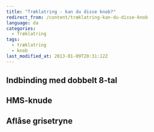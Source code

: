 ```yaml
---
title: "Træklatring - kan du disse knob?"
redirect_from: /content/træklatring-kan-du-disse-knob
language: da
categories:
  - Træklatring
tags:
  - træklatring
  - knob
last_modified_at: 2013-01-09T20:31:12Z
---
```


Indbinding med dobbelt 8-tal
----------------------------

HMS-knude
---------

Aflåse grisetryne
-----------------
